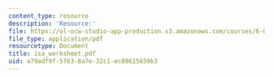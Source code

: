 ```yaml
---
content_type: resource
description: 'Resource:'
file: https://ol-ocw-studio-app-production.s3.amazonaws.com/courses/6-004-computation-structures-spring-2017/a79adf9f5f638a7e32c1ec09615659b3_isa_worksheet.pdf
file_type: application/pdf
resourcetype: Document
title: isa_worksheet.pdf
uid: a79adf9f-5f63-8a7e-32c1-ec09615659b3
---
```

